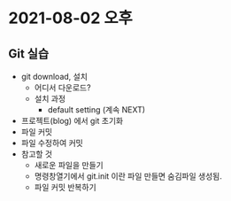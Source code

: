 # 2021-08-02 오후
## Git 실습
+ git download, 설치
  - 어디서 다운로드?
  - 설치 과정
    - default setting (계속 NEXT)
+ 프로젝트(blog) 에서 git 초기화
+ 파일 커밋
+ 파일 수정하여 커밋
+ 참고할 것
  - 새로운 파일을 만들기
  - 명령창열기에서 git.init 이란 파일 만들면 숨김파일 생성됨.
  - 파일 커밋 반복하기